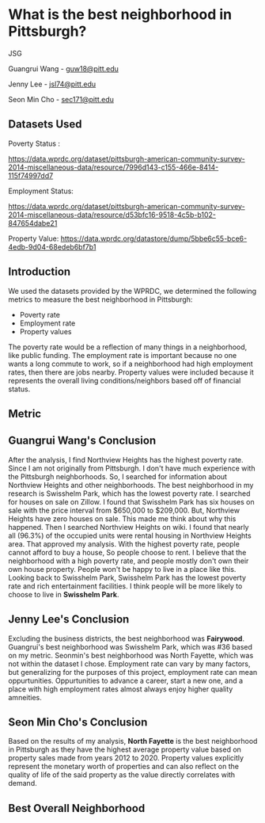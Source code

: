 # What is the best neighborhood in Pittsburgh?
JSG

Guangrui Wang - guw18@pitt.edu

Jenny Lee - jsl74@pitt.edu


Seon Min Cho - sec171@pitt.edu

## Datasets Used

Poverty Status :

https://data.wprdc.org/dataset/pittsburgh-american-community-survey-2014-miscellaneous-data/resource/7996d143-c155-466e-8414-115f74997dd7

Employment Status: 

https://data.wprdc.org/dataset/pittsburgh-american-community-survey-2014-miscellaneous-data/resource/d53bfc16-9518-4c5b-b102-847654dabe21

Property Value:
https://data.wprdc.org/datastore/dump/5bbe6c55-bce6-4edb-9d04-68edeb6bf7b1


## Introduction
We used the datasets provided by the WPRDC, we determined the following metrics to measure the best neighborhood in Pittsburgh:
- Poverty rate
- Employment rate
- Property values

The poverty rate would be a reflection of many things in a neighborhood, like public funding. The employment rate is important because no one wants a long commute to work, so if a neighborhood had high employment rates, then there are jobs nearby. Property values were included because it represents the overall living conditions/neighbors based off of financial status.  


## Metric



## Guangrui Wang's Conclusion

After the analysis, I find Northview Heights has the highest poverty rate. Since I am not originally from Pittsburgh. I don't have much experience with the Pittsburgh neighborhoods. So, I searched for information about Northview Heights and other neighborhoods. The best neighborhood in my research is Swisshelm Park, which has the lowest poverty rate. I searched for houses on sale on Zillow. I found that Swisshelm Park has six houses on sale with the price interval from $650,000 to $209,000. But, Northview Heights have zero houses on sale. This made me think about why this happened. Then I searched Northview Heights on wiki. I found that nearly all (96.3%) of the occupied units were rental housing in Northview Heights area. That approved my analysis. With the highest poverty rate, people cannot afford to buy a house, So people choose to rent. I believe that the neighborhood with a high poverty rate, and people mostly don't own their own house property. People won't be happy to live in a place like this. Looking back to Swisshelm Park, Swisshelm Park has the lowest poverty rate and rich entertainment facilities. I think people will be more likely to choose to live in **Swisshelm Park**.

## Jenny Lee's Conclusion
Excluding the business districts, the best neighborhood was **Fairywood**. Guangrui's best neighborhood was Swisshelm Park, which was #36 based on my metric. Seonmin's best neighborhood was North Fayette, which was not within the dataset I chose. Employment rate can vary by many factors, but generalizing for the purposes of this project, employment rate can mean oppurtunities. Oppurtunities to advance a career, start a new one, and a place with high employment rates almost always enjoy higher quality amneities.

## Seon Min Cho's Conclusion
Based on the results of my analysis, **North Fayette** is the best neighborhood in Pittsburgh as they have the highest average property value based on property sales made from years 2012 to 2020. Property values explicitly represent the monetary worth of properties and can also reflect on the quality of life of the said property as the value directly correlates with demand. 

## Best Overall Neighborhood

